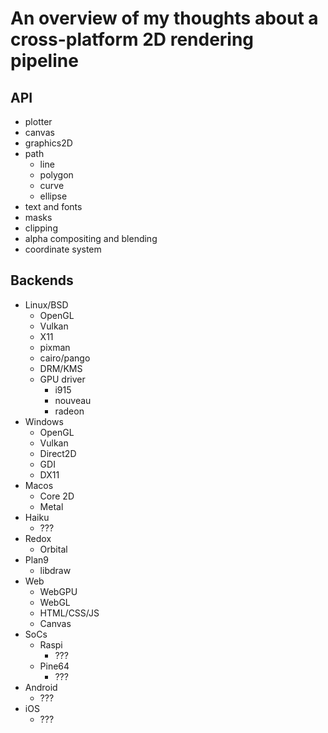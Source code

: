 # An overview of my thoughts about a cross-platform 2D rendering pipeline

## API

  - plotter
  - canvas
  - graphics2D
  - path
      - line
      - polygon
      - curve
      - ellipse
  - text and fonts
  - masks
  - clipping
  - alpha compositing and blending
  - coordinate system

## Backends

  - Linux/BSD
      - OpenGL
      - Vulkan
      - X11
      - pixman
      - cairo/pango
      - DRM/KMS
      - GPU driver
          - i915
          - nouveau
          - radeon
  - Windows
      - OpenGL
      - Vulkan
      - Direct2D
      - GDI
      - DX11
  - Macos
      - Core 2D
      - Metal
  - Haiku
      - ???
  - Redox
      - Orbital
  - Plan9
      - libdraw
  - Web
      - WebGPU
      - WebGL
      - HTML/CSS/JS
      - Canvas
  - SoCs
      - Raspi
          - ???
      - Pine64
          - ???
  - Android
      - ???
  - iOS
      - ???
